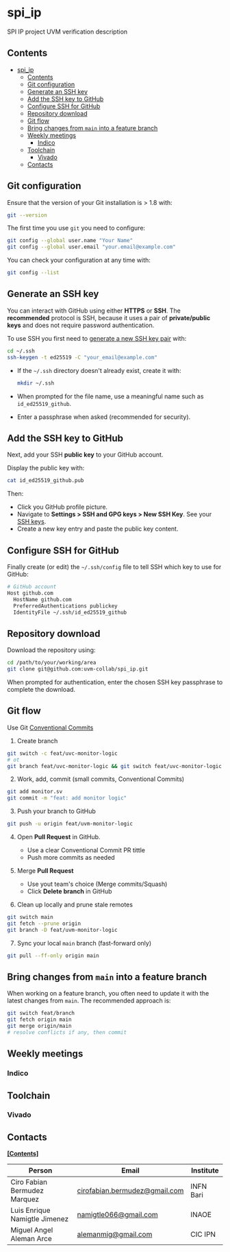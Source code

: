 # spi_ip

SPI IP project UVM verification description

## Contents

- [spi\_ip](#spi_ip)
  - [Contents](#contents)
  - [Git configuration](#git-configuration)
  - [Generate an SSH key](#generate-an-ssh-key)
  - [Add the SSH key to GitHub](#add-the-ssh-key-to-github)
  - [Configure SSH for GitHub](#configure-ssh-for-github)
  - [Repository download](#repository-download)
  - [Git flow](#git-flow)
  - [Bring changes from `main` into a feature branch](#bring-changes-from-main-into-a-feature-branch)
  - [Weekly meetings](#weekly-meetings)
    - [Indico](#indico)
  - [Toolchain](#toolchain)
    - [Vivado](#vivado)
  - [Contacts](#contacts)

## Git configuration

Ensure that the version of your Git installation is > 1.8 with:

```bash
git --version
```

The first time you use `git` you need to configure:

```bash
git config --global user.name "Your Name"
git config --global user.email "your.email@example.com"
```

You can check your configuration at any time with:

```bash
git config --list
```

## Generate an SSH key

You can interact with GitHub using either **HTTPS** or **SSH**. The **recommended** protocol is SSH,
because it uses a pair of **private/public keys** and does not require password authentication.

To use SSH you first need to [generate a new SSH key pair](https://docs.github.com/en/authentication/connecting-to-github-with-ssh/generating-a-new-ssh-key-and-adding-it-to-the-ssh-agent#generating-a-new-ssh-key) with:

```bash
cd ~/.ssh
ssh-keygen -t ed25519 -C "your_email@example.com"
```

- If the `~/.ssh` directory doesn't already exist, create it with:

  ```bash
  mkdir ~/.ssh
  ```

- When prompted for the file name, use a meaningful name such as `id_ed25519_github`.
- Enter a passphrase when asked (recommended for security).

## Add the SSH key to GitHub

Next, add your SSH **public key** to your GitHub account.

Display the public key with:

```bash
cat id_ed25519_github.pub
```

Then:

- Click you GitHub profile picture.
- Navigate to **Settings > SSH and GPG keys > New SSH Key**. See your [SSH keys](https://github.com/settings/keys).
- Create a new key entry and paste the public key content.

## Configure SSH for GitHub

Finally create (or edit) the `~/.ssh/config` file to tell SSH which key to use for GitHub:

```bash
# GitHub account
Host github.com
  HostName github.com
  PreferredAuthentications publickey
  IdentityFile ~/.ssh/id_ed25519_github
```

## Repository download

Download the repository using:

```bash
cd /path/to/your/working/area
git clone git@github.com:uvm-collab/spi_ip.git
```

When prompted for authentication, enter the chosen SSH key passphrase to complete the download.

## Git flow

Use Git [Conventional Commits](https://www.conventionalcommits.org/en/v1.0.0/)

1. Create branch

```bash
git switch -c feat/uvc-monitor-logic
# ot
git branch feat/uvc-monitor-logic && git switch feat/uvc-monitor-logic
```

2. Work, add, commit (small commits, Conventional Commits)

```bash
git add monitor.sv
git commit -m "feat: add monitor logic"
```

3. Push your branch to GitHub

```bash
git push -u origin feat/uvm-monitor-logic
```

4. Open **Pull Request** in GitHub.

   - Use a clear Conventional Commit PR tittle
   - Push more commits as needed

5. Merge **Pull Request**

    - Use yout team's choice (Merge commits/Squash)
    - Click **Delete branch** in GitHub

6. Clean up locally and prune stale remotes

```bash
git switch main
git fetch --prune origin
git branch -D feat/uvm-monitor-logic
```

7. Sync your local `main` branch (fast-forward only)

```bash
git pull --ff-only origin main
```

## Bring changes from `main` into a feature branch

When working on a feature branch, you often need to update it with the latest changes from `main`.
The recommended approach is:

```bash
git switch feat/branch
git fetch origin main
git merge origin/main
# resolve conflicts if any, then commit
```

## Weekly meetings

### Indico

## Toolchain

### Vivado

## Contacts

[**[Contents]**](#contents)

| Person                        | Email                         | Institute |
| ----------------------------- | ----------------------------- | --------- |
| Ciro Fabian Bermudez Marquez  | <cirofabian.bermudez@gmail.com> | INFN Bari |
| Luis Enrique Namigtle Jimenez | <namigtle066@gmail.com>         | INAOE     |
| Miguel Angel Aleman Arce      | <alemanmig@gmail.com>           | CIC IPN   |
